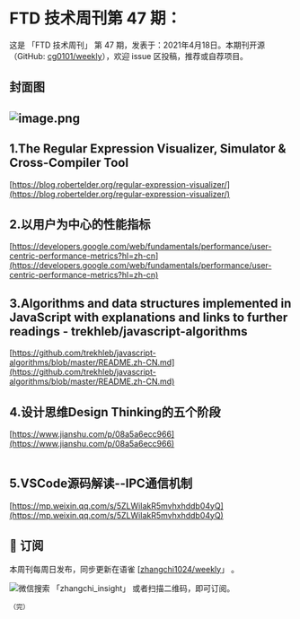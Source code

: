 # FTD 技术周刊第 47 期：
这是 「FTD 技术周刊」 第 47 期，发表于：2021年4月18日。本期刊开源（GitHub: [cg0101/weekly](https://github.com/cg0101/weekly)），欢迎 issue 区投稿，推荐或自荐项目。
## 封面图


## ![image.png](https://cdn.nlark.com/yuque/0/2020/png/132503/1605581039119-326bf0ff-37b2-4939-84fb-fb00a7b9a3c8.png#height=817&id=le3YU&margin=%5Bobject%20Object%5D&name=image.png&originHeight=817&originWidth=1080&originalType=binary&size=1527275&status=done&style=none&width=1080)
## 1.The Regular Expression Visualizer, Simulator & Cross-Compiler Tool
[https://blog.robertelder.org/regular-expression-visualizer/](https://blog.robertelder.org/regular-expression-visualizer/)<br />

## 2.以用户为中心的性能指标 
[https://developers.google.com/web/fundamentals/performance/user-centric-performance-metrics?hl=zh-cn](https://developers.google.com/web/fundamentals/performance/user-centric-performance-metrics?hl=zh-cn)<br />

## 3.Algorithms and data structures implemented in JavaScript with explanations and links to further readings - trekhleb/javascript-algorithms
[https://github.com/trekhleb/javascript-algorithms/blob/master/README.zh-CN.md](https://github.com/trekhleb/javascript-algorithms/blob/master/README.zh-CN.md)<br />

## 4.设计思维Design Thinking的五个阶段
[https://www.jianshu.com/p/08a5a6ecc966](https://www.jianshu.com/p/08a5a6ecc966)<br />
<br />

## 5.VSCode源码解读--IPC通信机制
[https://mp.weixin.qq.com/s/5ZLWiIakR5mvhxhddb04yQ](https://mp.weixin.qq.com/s/5ZLWiIakR5mvhxhddb04yQ)



## 📅 订阅
本周刊每周日发布，同步更新在语雀 [[zhangchi1024/weekly](https://www.yuque.com/zhangchi1024/weekly)」 。


微信搜索 「zhangchi_insight」 或者扫描二维码，即可订阅。
    <img src="https://cdn.nlark.com/yuque/0/2021/jpeg/132503/1640750963398-e8538e9e-6b96-46f7-abff-c93b56bdd377.jpeg?x-oss-process=image%2Fwatermark%2Ctype_d3F5LW1pY3JvaGVp%2Csize_36%2Ctext_5byg6amw%2Ccolor_FFFFFF%2Cshadow_50%2Ct_80%2Cg_se%2Cx_10%2Cy_10%2Fresize%2Cw_426%2Climit_0" style="float:left">
    
    （完）